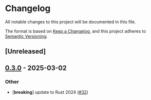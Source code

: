 # Changelog

All notable changes to this project will be documented in this file.

The format is based on [Keep a Changelog](https://keepachangelog.com/en/1.0.0/),
and this project adheres to [Semantic Versioning](https://semver.org/spec/v2.0.0.html).

## [Unreleased]

## [0.3.0](https://github.com/Vaiz/nfs3/compare/nfs3_macros-v0.2.0...nfs3_macros-v0.3.0) - 2025-03-02

### Other

- [**breaking**] update to Rust 2024 ([#32](https://github.com/Vaiz/nfs3/pull/32))
